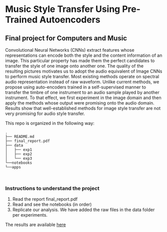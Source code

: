 
# Music Style Transfer Using Pre-Trained Autoencoders
## Final project for Computers and Music

Convolutional Neural Networks (CNNs) extract features whose representations can encode both the style and the content information of an image. This particular property has made them the perfect candidates to transfer the style of one image onto another one. The quality of the resulting pictures motivates us to adopt the audio equivalent of Image CNNs to perform music style transfer. Most existing methods operate on spectral audio representation instead of raw waveform. Unlike current methods, we propose using auto-encoders trained in a self-supervised manner to transfer the timbre of one instrument to an audio sample played by another instrument. To that effect, we first experiment in the image domain and then apply the methods whose output were promising onto the audio domain. Results show that well-established methods for image style transfer are not very promising for audio style transfer.


This repo is organized in the following way: 
```
.
├── README.md
├── final_report.pdf
├── data 
│   ├── exp1
│   ├── exp2
│   └── exp3
└──notebooks
└──apps



```

### Instructions to understand the project
1. Read the report final_report.pdf
2. Read and see the notebooks (in order)
3. Replicate our analysis. We have added the raw files in the data folder per experiments.

The results are available [here](https://drive.google.com/drive/folders/1QVr9ckQe0ZWqHEcA6_eZ9GeX2BGiMuj8?usp=sharing)
